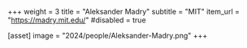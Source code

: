 +++
weight = 3
title = "Aleksander Madry"
subtitle = "MIT"
item_url = "https://madry.mit.edu/"
#disabled = true

[asset]
  image = "2024/people/Aleksander-Madry.png"
+++